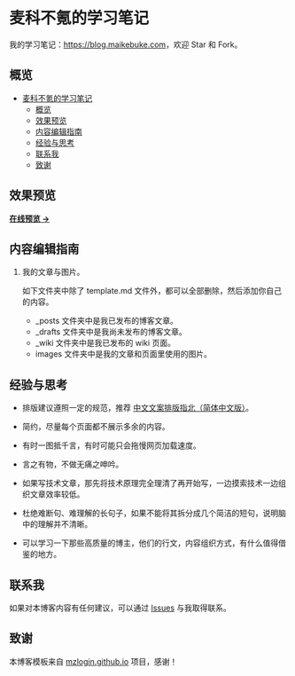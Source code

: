 # 麦科不氪的学习笔记

我的学习笔记：<https://blog.maikebuke.com>，欢迎 Star 和 Fork。

## 概览

<!-- vim-markdown-toc GFM -->

- [麦科不氪的学习笔记](#麦科不氪的学习笔记)
  - [概览](#概览)
  - [效果预览](#效果预览)
  - [内容编辑指南](#内容编辑指南)
  - [经验与思考](#经验与思考)
  - [联系我](#联系我)
  - [致谢](#致谢)

<!-- vim-markdown-toc -->

## 效果预览

**[在线预览 &rarr;](https://blog.maikebuke.com)**

## 内容编辑指南

1. 我的文章与图片。

   如下文件夹中除了 template.md 文件外，都可以全部删除，然后添加你自己的内容。

   * \_posts 文件夹中是我已发布的博客文章。
   * \_drafts 文件夹中是我尚未发布的博客文章。
   * \_wiki 文件夹中是我已发布的 wiki 页面。
   * images 文件夹中是我的文章和页面里使用的图片。


## 经验与思考

* 排版建议遵照一定的规范，推荐 [中文文案排版指北（简体中文版）][1]。

* 简约，尽量每个页面都不展示多余的内容。

* 有时一图抵千言，有时可能只会拖慢网页加载速度。

* 言之有物，不做无痛之呻吟。

* 如果写技术文章，那先将技术原理完全理清了再开始写，一边摸索技术一边组织文章效率较低。

* 杜绝难断句、难理解的长句子，如果不能将其拆分成几个简洁的短句，说明脑中的理解并不清晰。

* 可以学习一下那些高质量的博主，他们的行文，内容组织方式，有什么值得借鉴的地方。

## 联系我

如果对本博客内容有任何建议，可以通过 [Issues](https://github.com/tylzh97/rhblog/issues) 与我取得联系。


## 致谢

本博客模板来自 [mzlogin.github.io](https://github.com/mzlogin/mzlogin.github.io) 项目，感谢！

[1]: https://github.com/mzlogin/chinese-copywriting-guidelines

